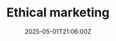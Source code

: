---
title: Ethical marketing
linkTitle: Ethical marketing
date: '2025-05-01T21:06:00Z'
weight: 1
description: Green Orbit Digital commits to ethical marketing by ensuring truthfulness,
  data privacy, cultural sensitivity, environmental responsibility, and ethical digital
  advertising, with annual compliance training and regular audits for all employees
  and partners.
draft: false
ref: ethical-marketing
---